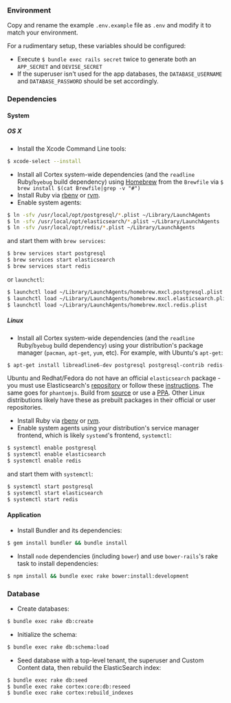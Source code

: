 
### Environment

Copy and rename the example `.env.example` file as `.env` and modify it to match your environment.

For a rudimentary setup, these variables should be configured:

* Execute `$ bundle exec rails secret` twice to generate both an `APP_SECRET` and `DEVISE_SECRET`
* If the superuser isn't used for the app databases, the `DATABASE_USERNAME` and `DATABASE_PASSWORD` should be set accordingly.

### Dependencies

#### System

##### OS X

* Install the Xcode Command Line tools:

```sh
$ xcode-select --install
```

* Install all Cortex system-wide dependencies (and the `readline` Ruby/`byebug` build dependency) using [Homebrew](http://brew.sh/) from the `Brewfile` via `$ brew install $(cat Brewfile|grep -v "#")`
* Install Ruby via [rbenv](https://github.com/sstephenson/rbenv) or [rvm](https://rvm.io/).
* Enable system agents:

```sh
$ ln -sfv /usr/local/opt/postgresql/*.plist ~/Library/LaunchAgents
$ ln -sfv /usr/local/opt/elasticsearch/*.plist ~/Library/LaunchAgents
$ ln -sfv /usr/local/opt/redis/*.plist ~/Library/LaunchAgents
```

and start them with `brew services`:

```sh
$ brew services start postgresql
$ brew services start elasticsearch
$ brew services start redis
```

or `launchctl`:

```sh
$ launchctl load ~/Library/LaunchAgents/homebrew.mxcl.postgresql.plist
$ launchctl load ~/Library/LaunchAgents/homebrew.mxcl.elasticsearch.plist
$ launchctl load ~/Library/LaunchAgents/homebrew.mxcl.redis.plist
```

##### Linux

* Install all Cortex system-wide dependencies (and the `readline` Ruby/`byebug` build dependency) using your distribution's package manager (`pacman`, `apt-get`, `yum`, etc). For example, with Ubuntu's `apt-get`:

```sh
$ apt-get install libreadline6-dev postgresql postgresql-contrib redis-server openjdk-8-jre imagemagick jpegoptim ghostscript
```

Ubuntu and Redhat/Fedora do not have an official `elasticsearch` package - you must use Elasticsearch's [repository](https://www.elastic.co/blog/apt-and-yum-repositories) or follow these [instructions](https://github.com/elastic/elasticsearch#installation). The same goes for `phantomjs`. Build from [source](http://phantomjs.org/download.html) or use a [PPA](https://launchpad.net/ubuntu/+ppas?name_filter=phantomjs). Other Linux distributions likely have these as prebuilt packages in their official or user repositories.

* Install Ruby via [rbenv](https://github.com/sstephenson/rbenv) or [rvm](https://rvm.io/).
* Enable system agents using your distribution's service manager frontend, which is likely `systemd`'s frontend, `systemctl`:

```sh
$ systemctl enable postgresql
$ systemctl enable elasticsearch
$ systemctl enable redis
```

and start them with `systemctl`:

```sh
$ systemctl start postgresql
$ systemctl start elasticsearch
$ systemctl start redis
```

#### Application

* Install Bundler and its dependencies:

```sh
$ gem install bundler && bundle install
```

* Install `node` dependencies (including `bower`) and use `bower-rails`'s rake task to install dependencies:

```sh
$ npm install && bundle exec rake bower:install:development
```

### Database

* Create databases:

```sh
$ bundle exec rake db:create
```

* Initialize the schema:

```sh
$ bundle exec rake db:schema:load
```

* Seed database with a top-level tenant, the superuser and Custom Content data, then rebuild the ElasticSearch index:

```sh
$ bundle exec rake db:seed
$ bundle exec rake cortex:core:db:reseed
$ bundle exec rake cortex:rebuild_indexes
```
